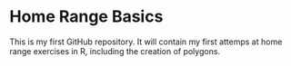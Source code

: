 # Home Range Basics

This is my first GitHub repository. It will contain my first attemps at home range exercises in R, including the creation of polygons.